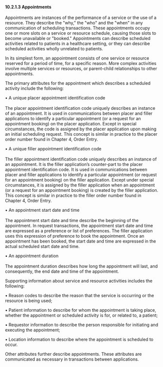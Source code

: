 #### 10.2.1.3 Appointments

Appointments are instances of the performance of a service or the use of a resource. They describe the "why," the "who" and the "when" in any communication of scheduling transactions. These appointments occupy one or more slots on a service or resource schedule, causing those slots to become unavailable or "booked." Appointments can describe scheduled activities related to patients in a healthcare setting, or they can describe scheduled activities wholly unrelated to patients.

In its simplest form, an appointment consists of one service or resource reserved for a period of time, for a specific reason. More complex activities involve multiple services or resources, or parent-child relationships to other appointments.

The primary attributes for the appointment which describes a scheduled activity include the following:

• A unique placer appointment identification code\
\
The placer appointment identification code uniquely describes an instance of an appointment. It is used in communications between placer and filler applications to identify a particular appointment (or a request for an appointment booking) on the placer application. Except in special circumstances, the code is assigned by the placer application upon making an initial scheduling request. This concept is similar in practice to the placer order number found in Chapter 4, Order Entry.

• A unique filler appointment identification code\
\
The filler appointment identification code uniquely describes an instance of an appointment. It is the filler application’s counter-part to the placer appointment identification code. It is used in communications between placer and filler applications to identify a particular appointment (or request for an appointment booking) on the filler application. Except under special circumstances, it is assigned by the filler application when an appointment (or a request for an appointment booking) is created by the filler application. This concept is similar in practice to the filler order number found in Chapter 4, Order Entry.

• An appointment start date and time\
\
The appointment start date and time describe the beginning of the appointment. In request transactions, the appointment start date and time are expressed as a preference or list of preferences. The filler application uses this expression of preference to book the appointment. Once an appointment has been booked, the start date and time are expressed in the actual scheduled start date and time.

• An appointment duration\
\
The appointment duration describes how long the appointment will last, and consequently, the end date and time of the appointment.

Supporting information about service and resource activities includes the following:

• Reason codes to describe the reason that the service is occurring or the resource is being used;

• Patient information to describe for whom the appointment is taking place, whether the appointment or scheduled activity is for, or related to, a patient;

• Requestor information to describe the person responsible for initiating and executing the appointment;

• Location information to describe where the appointment is scheduled to occur.

Other attributes further describe appointments. These attributes are communicated as necessary in transactions between applications.
